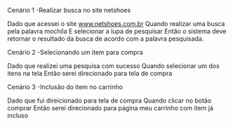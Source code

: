
Cenário 1
-Realizar busca no site  netshoes

Dado que acessei o site www.netshoes.com.br
Quando realizar uma busca pela palavra mochila
E selecionar a lupa de pesquisar 
Então o sistema deve retornar o resultado da busca de acordo com
a palavra pesquisada.

Cenário 2
-Selecionando um item para compra

Dado que realizei uma pesquisa com sucesso
Quando selecionar um dos itens na tela 
Então serei direcionado para tela de compra

Cenário 3
-Inclusão do item no carrinho 

Dado que fui direicionado para tela de compra
Quando clicar no botão comprar 
Então serei direcionado para página meu carrinho com item já incluso  
 
